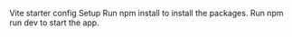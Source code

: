 Vite starter config
Setup
Run npm install to install the packages. Run npm run dev to start the app.

